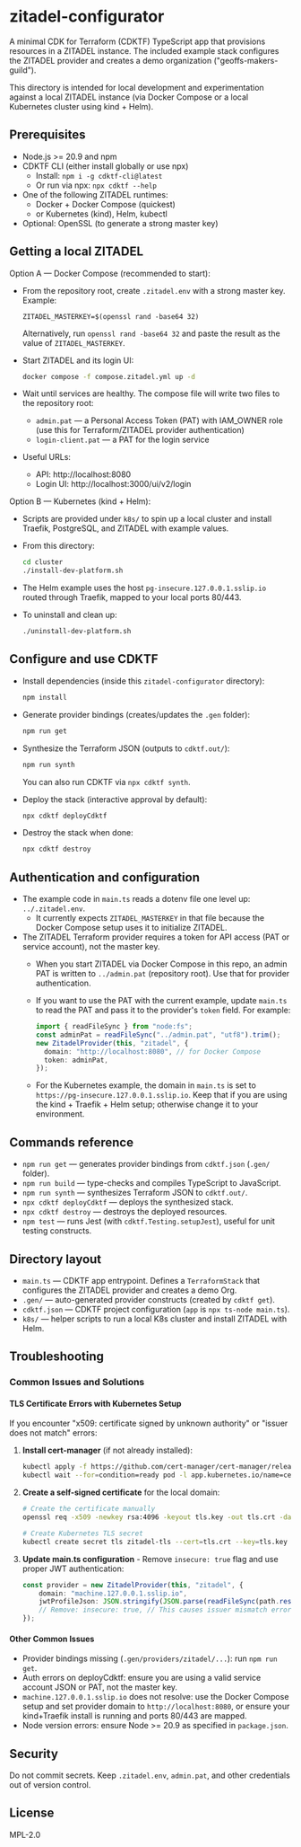# zitadel-configurator

A minimal CDK for Terraform (CDKTF) TypeScript app that provisions resources in a ZITADEL instance. The included example stack configures the ZITADEL provider and creates a demo organization ("geoffs-makers-guild").

This directory is intended for local development and experimentation against a local ZITADEL instance (via Docker Compose or a local Kubernetes cluster using kind + Helm).

## Prerequisites
- Node.js >= 20.9 and npm
- CDKTF CLI (either install globally or use npx)
  - Install: `npm i -g cdktf-cli@latest`
  - Or run via npx: `npx cdktf --help`
- One of the following ZITADEL runtimes:
  - Docker + Docker Compose (quickest)
  - or Kubernetes (kind), Helm, kubectl
- Optional: OpenSSL (to generate a strong master key)

## Getting a local ZITADEL

Option A — Docker Compose (recommended to start):
- From the repository root, create `.zitadel.env` with a strong master key. Example:
  
  ```dotenv
  ZITADEL_MASTERKEY=$(openssl rand -base64 32)
  ```
  
  Alternatively, run `openssl rand -base64 32` and paste the result as the value of `ZITADEL_MASTERKEY`.
- Start ZITADEL and its login UI:
  
  ```bash
  docker compose -f compose.zitadel.yml up -d
  ```
- Wait until services are healthy. The compose file will write two files to the repository root:
  - `admin.pat` — a Personal Access Token (PAT) with IAM_OWNER role (use this for Terraform/ZITADEL provider authentication)
  - `login-client.pat` — a PAT for the login service
- Useful URLs:
  - API: http://localhost:8080
  - Login UI: http://localhost:3000/ui/v2/login

Option B — Kubernetes (kind + Helm):
- Scripts are provided under `k8s/` to spin up a local cluster and install Traefik, PostgreSQL, and ZITADEL with example values.
- From this directory:
  
  ```bash
  cd cluster
  ./install-dev-platform.sh
  ```
- The Helm example uses the host `pg-insecure.127.0.0.1.sslip.io` routed through Traefik, mapped to your local ports 80/443.
- To uninstall and clean up:
  
  ```bash
  ./uninstall-dev-platform.sh
  ```

## Configure and use CDKTF

- Install dependencies (inside this `zitadel-configurator` directory):
  
  ```bash
  npm install
  ```
- Generate provider bindings (creates/updates the `.gen` folder):
  
  ```bash
  npm run get
  ```
- Synthesize the Terraform JSON (outputs to `cdktf.out/`):
  
  ```bash
  npm run synth
  ```
  
  You can also run CDKTF via `npx cdktf synth`.
- Deploy the stack (interactive approval by default):
  
  ```bash
  npx cdktf deployCdktf
  ```
- Destroy the stack when done:
  
  ```bash
  npx cdktf destroy
  ```

## Authentication and configuration

- The example code in `main.ts` reads a dotenv file one level up: `../.zitadel.env`.
  - It currently expects `ZITADEL_MASTERKEY` in that file because the Docker Compose setup uses it to initialize ZITADEL.
- The ZITADEL Terraform provider requires a token for API access (PAT or service account), not the master key.
  - When you start ZITADEL via Docker Compose in this repo, an admin PAT is written to `../admin.pat` (repository root). Use that for provider authentication.
  - If you want to use the PAT with the current example, update `main.ts` to read the PAT and pass it to the provider's `token` field. For example:
    
    ```ts
    import { readFileSync } from "node:fs";
    const adminPat = readFileSync("../admin.pat", "utf8").trim();
    new ZitadelProvider(this, "zitadel", {
      domain: "http://localhost:8080", // for Docker Compose
      token: adminPat,
    });
    ```
  - For the Kubernetes example, the domain in `main.ts` is set to `https://pg-insecure.127.0.0.1.sslip.io`. Keep that if you are using the kind + Traefik + Helm setup; otherwise change it to your environment.

## Commands reference
- `npm run get` — generates provider bindings from `cdktf.json` (`.gen/` folder).
- `npm run build` — type-checks and compiles TypeScript to JavaScript.
- `npm run synth` — synthesizes Terraform JSON to `cdktf.out/`.
- `npx cdktf deployCdktf` — deploys the synthesized stack.
- `npx cdktf destroy` — destroys the deployed resources.
- `npm test` — runs Jest (with `cdktf.Testing.setupJest`), useful for unit testing constructs.

## Directory layout
- `main.ts` — CDKTF app entrypoint. Defines a `TerraformStack` that configures the ZITADEL provider and creates a demo Org.
- `.gen/` — auto-generated provider constructs (created by `cdktf get`).
- `cdktf.json` — CDKTF project configuration (`app` is `npx ts-node main.ts`).
- `k8s/` — helper scripts to run a local K8s cluster and install ZITADEL with Helm.

## Troubleshooting

### Common Issues and Solutions

#### TLS Certificate Errors with Kubernetes Setup
If you encounter "x509: certificate signed by unknown authority" or "issuer does not match" errors:

1. **Install cert-manager** (if not already installed):
   ```bash
   kubectl apply -f https://github.com/cert-manager/cert-manager/releases/download/v1.15.3/cert-manager.yaml
   kubectl wait --for=condition=ready pod -l app.kubernetes.io/name=cert-manager -n cert-manager --timeout=300s
   ```

2. **Create a self-signed certificate** for the local domain:
   ```bash
   # Create the certificate manually
   openssl req -x509 -newkey rsa:4096 -keyout tls.key -out tls.crt -days 365 -nodes -subj "/CN=machine.127.0.0.1.sslip.io"
   
   # Create Kubernetes TLS secret
   kubectl create secret tls zitadel-tls --cert=tls.crt --key=tls.key
   ```

3. **Update main.ts configuration** - Remove `insecure: true` flag and use proper JWT authentication:
   ```typescript
   const provider = new ZitadelProvider(this, "zitadel", {
       domain: "machine.127.0.0.1.sslip.io",
       jwtProfileJson: JSON.stringify(JSON.parse(readFileSync(path.resolve("zitadel-admin-sa.json").toString(), 'utf-8'))),
       // Remove: insecure: true, // This causes issuer mismatch errors
   });
   ```

#### Other Common Issues
- Provider bindings missing (`.gen/providers/zitadel/...`): run `npm run get`.
- Auth errors on deployCdktf: ensure you are using a valid service account JSON or PAT, not the master key.
- `machine.127.0.0.1.sslip.io` does not resolve: use the Docker Compose setup and set provider domain to `http://localhost:8080`, or ensure your kind+Traefik install is running and ports 80/443 are mapped.
- Node version errors: ensure Node >= 20.9 as specified in `package.json`.

## Security
Do not commit secrets. Keep `.zitadel.env`, `admin.pat`, and other credentials out of version control.

## License
MPL-2.0